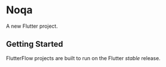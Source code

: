 # Noqa

A new Flutter project.

## Getting Started

FlutterFlow projects are built to run on the Flutter _stable_ release.
